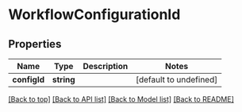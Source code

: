 # WorkflowConfigurationId

## Properties

|Name | Type | Description | Notes|
|------------ | ------------- | ------------- | -------------|
|**configId** | **string** |  | [default to undefined]|




[[Back to top]](#) [[Back to API list]](../../README.md#documentation-for-api-endpoints) [[Back to Model list]](../../README.md#documentation-for-models) [[Back to README]](../../README.md)
